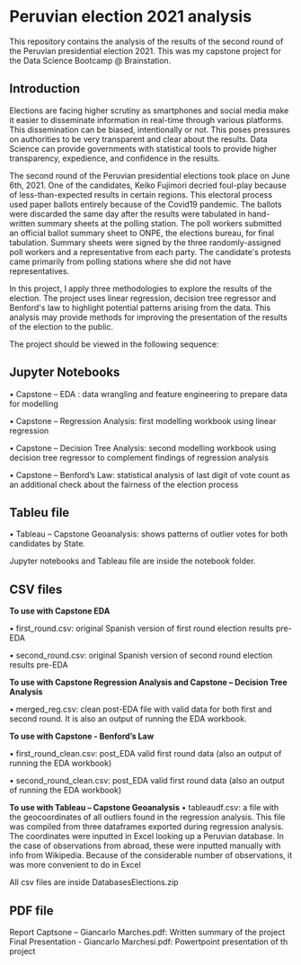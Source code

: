 # Peruvian election 2021 analysis
This repository contains the analysis of the results of the second round of the Peruvian presidential election 2021. 
This was my capstone project for the Data Science Bootcamp @ Brainstation. 

## Introduction
Elections are facing higher scrutiny as smartphones and social media make it easier to disseminate information in real-time through various platforms. This dissemination can be biased, intentionally or not. This poses pressures on authorities to be very transparent and clear about the results. Data Science can provide governments with statistical tools to provide higher transparency, expedience, and confidence in the results.

The second round of the Peruvian presidential elections took place on June 6th, 2021. One of the candidates, Keiko Fujimori decried foul-play because of less-than-expected results in certain regions. This electoral process used paper ballots entirely because of the Covid19 pandemic. The ballots were discarded the same day after the results were tabulated in hand-written summary sheets at the polling station. The poll workers submitted an official ballot summary sheet to ONPE, the elections bureau, for final tabulation. Summary sheets were signed by the three randomly-assigned poll workers and a representative from each party. The candidate's protests came primarily from polling stations where she did not have representatives.  

In this project, I apply three methodologies to explore the results of the election. The project uses linear regression, decision tree regressor and Benford's law to highlight potential patterns arising from the data. This analysis may provide methods for improving the presentation of the results of the election to the public.

The project should be viewed in the following sequence: 

## Jupyter Notebooks 
•	Capstone – EDA : data wrangling and feature engineering to prepare data for modelling  

•	Capstone – Regression Analysis: first modelling workbook using linear regression

•	Capstone – Decision Tree Analysis: second modelling workbook using decision tree regressor to complement findings of regression analysis   

•	Capstone – Benford’s Law: statistical analysis of last digit of vote count as an additional check about the fairness of the election process  

## Tableu file
•	Tableau – Capstone Geoanalysis: shows patterns of outlier votes for both candidates by  State. 

Jupyter notebooks and Tableau file are inside the notebook folder. 

## CSV files 
**To use with Capstone EDA**

•	first_round.csv: original Spanish version of first round election results pre-EDA

•	second_round.csv: original Spanish version of second round election results pre-EDA

**To use with Capstone Regression Analysis and Capstone – Decision Tree Analysis**

•	merged_reg.csv: clean post-EDA file with valid data for both first and second round. It is also an output of running the EDA workbook.

**To use with Capstone - Benford’s Law**

•	first_round_clean.csv: post_EDA valid first round data (also an output of running the EDA workbook)

•	second_round_clean.csv: post_EDA valid first round data (also an output of running the EDA workbook)

**To use with Tableau – Capstone Geoanalysis**
•	tableaudf.csv: a file with the geocoordinates of all outliers found in the regression analysis. This file was compiled from three dataframes exported during regression analysis. The coordinates were inputted in Excel looking up a Peruvian database. In the case of observations from abroad, these were inputted manually with info from Wikipedia. Because of the considerable number of observations, it was more convenient to do in Excel  

All csv files are inside DatabasesElections.zip

## PDF file 
Report Captsone – Giancarlo Marches.pdf: Written summary of the project
Final Presentation - Giancarlo Marchesi.pdf: Powertpoint presentation of th project
